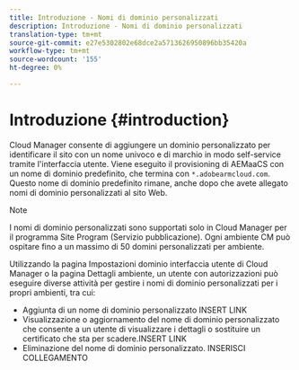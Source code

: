 ```yaml
---
title: Introduzione - Nomi di dominio personalizzati
description: Introduzione - Nomi di dominio personalizzati
translation-type: tm+mt
source-git-commit: e27e5302802e68dce2a5713626950896bb35420a
workflow-type: tm+mt
source-wordcount: '155'
ht-degree: 0%

---
```



# Introduzione {#introduction}

Cloud Manager consente di aggiungere un dominio personalizzato per identificare il sito con un nome univoco e di marchio in modo self-service tramite l&#39;interfaccia utente. Viene eseguito il provisioning di AEMaaCS con un nome di dominio predefinito, che termina con `*.adobearmcloud.com`. Questo nome di dominio predefinito rimane, anche dopo che avete allegato nomi di dominio personalizzati al sito Web.

>[!NOTE]
>I nomi di dominio personalizzati sono supportati solo in Cloud Manager per il programma Site Program (Servizio pubblicazione). Ogni ambiente CM può ospitare fino a un massimo di 50 domini personalizzati per ambiente.

Utilizzando la pagina Impostazioni dominio interfaccia utente di Cloud Manager o la pagina Dettagli ambiente, un utente con autorizzazioni può eseguire diverse attività per gestire i nomi di dominio personalizzati per i propri ambienti, tra cui:

* Aggiunta di un nome di dominio personalizzato INSERT LINK
* Visualizzazione o aggiornamento del nome di dominio personalizzato che consente a un utente di visualizzare i dettagli o sostituire un certificato che sta per scadere.INSERT LINK
* Eliminazione del nome di dominio personalizzato. INSERISCI COLLEGAMENTO